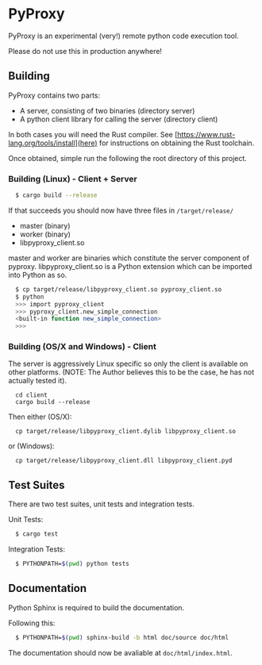 
# PyProxy

PyProxy is an experimental (very!) remote python code execution tool.

Please do not use this in production anywhere!

## Building

PyProxy contains two parts:

  - A server, consisting of two binaries (directory server)
  - A python client library for calling the server (directory client)

In both cases you will need the Rust compiler.
See [https://www.rust-lang.org/tools/install](here) for instructions on obtaining the Rust toolchain.

Once obtained, simple run the following the root directory of this project.

### Building (Linux) - Client + Server

```bash
  $ cargo build --release
```

If that succeeds you should now have three files in `/target/release/`

  - master (binary)
  - worker (binary)
  - libpyproxy_client.so

master and worker are binaries which constitute the server component of pyproxy.
libpyproxy_client.so is a Python extension which can be imported into Python as so.

```bash
  $ cp target/release/libpyproxy_client.so pyproxy_client.so
  $ python
  >>> import pyproxy_client
  >>> pyproxy_client.new_simple_connection
  <built-in function new_simple_connection>
  >>>
```

### Building (OS/X and Windows) - Client

The server is aggressively Linux specific so only the client is available on other platforms.
(NOTE: The Author believes this to be the case, he has not actually tested it).

```
  cd client
  cargo build --release
```

Then either (OS/X):

```
  cp target/release/libpyproxy_client.dylib libpyproxy_client.so
```

or (Windows):

```
  cp target/release/libpyproxy_client.dll libpyproxy_client.pyd
```

## Test Suites

There are two test suites, unit tests and integration tests.

Unit Tests:

```bash
  $ cargo test
```

Integration Tests:

```bash
  $ PYTHONPATH=$(pwd) python tests
```


## Documentation

Python Sphinx is required to build the documentation.

Following this:

```bash
  $ PYTHONPATH=$(pwd) sphinx-build -b html doc/source doc/html
```

The documentation should now be avaliable at `doc/html/index.html`.

